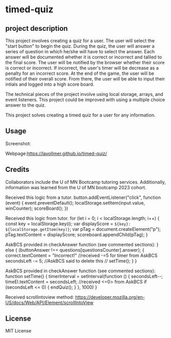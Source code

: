 # timed-quiz

## project description
This project involves creating a quiz for a user. The user will select the "start button" to begin the quiz. During the quiz, the user will answer a series of question in which he/she will have to select the answer. Each answer will be documented whether it is correct or incorrect and tallied to the final score. The user will be notified by the browser whether their score is correct or incorrect. If incorrect, the user's timer will be decrease as a penalty for an incorrect score. At the end of the game, the user will be notified of their overall score. From there, the user will be able to input their intials and logged into a high score board. 

The technical pieces of the project involve using local storage, arrays, and event listeners. This project could be improved with using a multiple choice answer to the quiz. 

This project solves creating a timed quiz for a user for any information.

## Usage

Screenshot:

Webpage:https://lavollmer.github.io/timed-quiz/

## Credits

Collaborators include the U of MN Bootcamp tutoring services. Additionally, information was learned from the U of MN bootcamp 2023 cohort.

Received this logic from a tutor.
  button.addEventListener("click", function (event) {
    event.preventDefault();
    localStorage.setItem(input.value, winCounter);
    scoreBoard();
  })

Received this logic from tutor.
  for (let i = 0; i < localStorage.length; i++) {
    const key = localStorage.key(i);
    var displayScore = `${key}: ${localStorage.getItem(key)}`;
    var pTag = document.createElement("p");
    pTag.textContent = displayScore;
    scoreboard.appendChild(pTag);
  }

AskBCS provided in checkAnswer function (see commented sections):
  } else {
    (buttonAnswer !== questions[questionsCounter].answer); {
      correct.textContent = "Incorrect!"
//received -=5 for timer from AskBCS
      secondsLeft -= 5;
//AskBCS said to delete this
      // setTime();
    }
  }

AskBCS provided in checkAnswer function (see commented sections):
function setTime() {
  timerInterval = setInterval(function () {
    secondsLeft--;
    timeEl.textContent = secondsLeft;
//received <=0> from AskBCS
    if (secondsLeft <= 0) {
      endQuiz();
    }
  }, 1000)
}

Received scrollintoview method:
https://developer.mozilla.org/en-US/docs/Web/API/Element/scrollIntoView

## License
MIT License